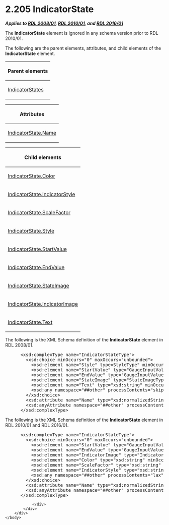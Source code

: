 <html dir="LTR" xmlns:mshelp="http://msdn.microsoft.com/mshelp" xmlns:ddue="http://ddue.schemas.microsoft.com/authoring/2003/5" xmlns:xlink="http://www.w3.org/1999/xlink" xmlns:tool="http://www.microsoft.com/tooltip">
    <head>
        <meta http-equiv="Content-Type" content="text/html; CHARSET=utf-8"></meta>
        <meta name="save" content="history"></meta>
        <title>2.205 IndicatorState</title>
        <xml>
            <mshelp:toctitle title="2.205 IndicatorState"></mshelp:toctitle>
            <mshelp:rltitle title="[MS-RDL]: IndicatorState"></mshelp:rltitle>
            <mshelp:keyword index="A" term="b01d342e-1604-47c5-b90b-a4ce7bfd441c"></mshelp:keyword>
            <mshelp:attr name="DCSext.ContentType" value="open specification"></mshelp:attr>
            <mshelp:attr name="AssetID" value="b01d342e-1604-47c5-b90b-a4ce7bfd441c"></mshelp:attr>
            <mshelp:attr name="TopicType" value="kbRef"></mshelp:attr>
            <mshelp:attr name="DCSext.Title" value="[MS-RDL]: IndicatorState" />
        </xml>
    </head>
    <body>
        <div id="header">
            <h1 class="heading">2.205 IndicatorState</h1>
        </div>
        <div id="mainSection">
            <div id="mainBody">
                <div id="allHistory" class="saveHistory"></div>
                <div id="sectionSection0" class="section" name="collapseableSection">
                    

<p><b><i>Applies to </i></b><a href="1e855f94-4617-47e4-b89e-0856c6cb420f.htm"><b><i>RDL 2008/01</i></b></a><b><i>,
</i></b><a href="3428e690-a348-4ec7-8a6a-8efb42d2cdee.htm"><b><i>RDL 2010/01</i></b></a><b><i>,
and </i></b><a href="52ce3983-2bfc-4e72-9359-42aaf5fe4509.htm"><b><i>RDL 2016/01</i></b></a></p>

<p>The <b>IndicatorState</b> element is ignored in any schema
version prior to RDL 2010/01.</p>

<p>The following are the parent elements, attributes, and child
elements of the <b>IndicatorState</b> element.</p>

<table>
 <thead>
  <tr>
   <th>
   <p>Parent elements</p>
   </th>
  </tr>
 </thead>
 <tr>
  <td>
  <p><a href="634b6e0c-6af3-42e6-a823-1d5487d9b59e.htm">IndicatorStates</a></p>
  </td>
 </tr>
</table>

<p> </p>

<table>
 <thead>
  <tr>
   <th>
   <p>Attributes</p>
   </th>
  </tr>
 </thead>
 <tr>
  <td>
  <p><a href="8ca05115-b86c-4db9-97d6-d84b823bdd82.htm">IndicatorState.Name</a></p>
  </td>
 </tr>
</table>

<p> </p>

<table>
 <thead>
  <tr>
   <th>
   <p>Child elements</p>
   </th>
  </tr>
 </thead>
 <tr>
  <td>
  <p><a href="fde5ff77-e05e-4bb3-89b9-8234aa40bd99.htm">IndicatorState.Color</a></p>
  </td>
 </tr>
 <tr>
  <td>
  <p><a href="6135d8c6-b042-47b1-899e-b81e950829b6.htm">IndicatorState.IndicatorStyle</a></p>
  </td>
 </tr>
 <tr>
  <td>
  <p><a href="c85027ea-aa69-47e7-a80d-6a89b9ea63bd.htm">IndicatorState.ScaleFactor</a></p>
  </td>
 </tr>
 <tr>
  <td>
  <p><a href="5a41a3c8-53a1-4de0-96ee-6a86d29f6f86.htm">IndicatorState.Style</a></p>
  </td>
 </tr>
 <tr>
  <td>
  <p><a href="a1a8f5e0-105a-456c-974c-1d048e41c643.htm">IndicatorState.StartValue</a></p>
  </td>
 </tr>
 <tr>
  <td>
  <p><a href="55bfcc20-e7fe-49f7-8d6c-274f9d7813e9.htm">IndicatorState.EndValue</a></p>
  </td>
 </tr>
 <tr>
  <td>
  <p><a href="4bdc9c9f-a7e0-4226-8997-372889fe2023.htm">IndicatorState.StateImage</a></p>
  </td>
 </tr>
 <tr>
  <td>
  <p><a href="ab681e89-a21a-4c5e-ac17-4c8ef1393d65.htm">IndicatorState.IndicatorImage</a></p>
  </td>
 </tr>
 <tr>
  <td>
  <p><a href="98561efa-67ac-4f80-a48f-ec25a72d9d8b.htm">IndicatorState.Text</a></p>
  </td>
 </tr>
</table>

<p>The following is the XML Schema definition of the <b>IndicatorState</b>
element in RDL 2008/01.</p>

<dl>
<dd>
<div><pre> &lt;xsd:complexType name=&quot;IndicatorStateType&quot;&gt;
   &lt;xsd:choice minOccurs=&quot;0&quot; maxOccurs=&quot;unbounded&quot;&gt;
     &lt;xsd:element name=&quot;Style&quot; type=StyleType&quot; minOccurs=&quot;0&quot; /&gt;
     &lt;xsd:element name=&quot;StartValue&quot; type=&quot;GaugeInputValue&quot; minOccurs=&quot;0&quot; /&gt;
     &lt;xsd:element name=&quot;EndValue&quot; type=&quot;GaugeInputValue&quot; minOccurs=&quot;0&quot; /&gt;
     &lt;xsd:element name=&quot;StateImage&quot; type=&quot;StateImageType&quot; minOccurs=&quot;0&quot; /&gt;
     &lt;xsd:element name=&quot;Text&quot; type=&quot;xsd:string&quot; minOccurs=&quot;0&quot; /&gt;
     &lt;xsd:any namespace=&quot;##other&quot; processContents=&quot;skip&quot; /&gt;
   &lt;/xsd:choice&gt;
   &lt;xsd:attribute name=&quot;Name&quot; type=&quot;xsd:normalizedString&quot; use=&quot;required&quot; /&gt;
   &lt;xsd:anyAttribute namespace=&quot;##other&quot; processContents=&quot;skip&quot; /&gt;
 &lt;/xsd:complexType&gt;
</pre></div>
</dd></dl>

<p>The following is the XML Schema definition of the <b>IndicatorState</b>
element in RDL 2010/01 and RDL 2016/01.</p>

<dl>
<dd>
<div><pre> &lt;xsd:complexType name=&quot;IndicatorStateType&quot;&gt;
   &lt;xsd:choice minOccurs=&quot;0&quot; maxOccurs=&quot;unbounded&quot;&gt;
     &lt;xsd:element name=&quot;StartValue&quot; type=&quot;GaugeInputValue&quot; minOccurs=&quot;0&quot; /&gt;
     &lt;xsd:element name=&quot;EndValue&quot; type=&quot;GaugeInputValue&quot; minOccurs=&quot;0&quot; /&gt;
     &lt;xsd:element name=&quot;IndicatorImage&quot; type=&quot;IndicatorImageType&quot; minOccurs=&quot;0&quot; /&gt;
     &lt;xsd:element name=&quot;Color&quot; type=&quot;xsd:string&quot; minOccurs=&quot;1&quot; /&gt;
     &lt;xsd:element name=&quot;ScaleFactor&quot; type=&quot;xsd:string&quot; minOccurs=&quot;1&quot; /&gt;
     &lt;xsd:element name=&quot;IndicatorStyle&quot; type=&quot;xsd:string&quot; minOccurs=&quot;1&quot; /&gt;
     &lt;xsd:any namespace=&quot;##other&quot; processContents=&quot;lax&quot; /&gt;
   &lt;/xsd:choice&gt;
   &lt;xsd:attribute name=&quot;Name&quot; type=&quot;xsd:normalizedString&quot; use=&quot;required&quot; /&gt;
   &lt;xsd:anyAttribute namespace=&quot;##other&quot; processContents=&quot;lax&quot; /&gt;
 &lt;/xsd:complexType&gt;
</pre></div>
</dd></dl>


                </div>
            </div>
        </div>
    </body>
</html>